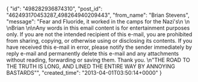  {
   "id": "498282936874310",
   "post_id": "462493170453287_498264940209443",
   "from_name": "Brian Stevens",
   "message": "Fear and Fluoride, it worked in the camps for the Nazi's\n \n \nBrian \n\nAny words in this email content is for entertainment purposes only. If you are not the intended recipient of this e-mail, you are prohibited from sharing, copying, or otherwise using or disclosing its contents. If you have received this e-mail in error, please notify the sender immediately by reply e-mail and permanently delete this e-mail and any attachments without reading, forwarding or saving them. Thank you.  \n\"THE ROAD TO THE TRUTH IS LONG, AND LINED THE ENTIRE WAY BY ANNOYING BASTARDS\"",
   "created_time": "2013-04-01T03:50:14+0000"
 }
